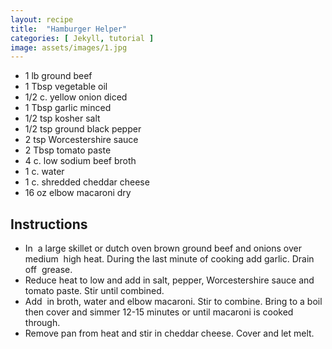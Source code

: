 ```yaml
---
layout: recipe
title:  "Hamburger Helper"
categories: [ Jekyll, tutorial ]
image: assets/images/1.jpg
---
```


- 1 lb ground beef
- 1 Tbsp vegetable oil
- 1/2 c. yellow onion diced
- 1 Tbsp garlic minced
- 1/2 tsp kosher salt
- 1/2 tsp ground black pepper
- 2 tsp Worcestershire sauce
- 2 Tbsp tomato paste
- 4 c. low sodium beef broth
- 1 c. water
- 1 c. shredded cheddar cheese
- 16 oz elbow macaroni dry

## Instructions 

- In  a large skillet or dutch oven brown ground beef and onions over medium  high heat. During the last minute of cooking add garlic. Drain off  grease.
- Reduce heat to low and add in salt, pepper, Worcestershire sauce and tomato paste. Stir until combined.
- Add  in broth, water and elbow macaroni. Stir to combine. Bring to a boil  then cover and simmer 12\-15 minutes or until macaroni is cooked through.
- Remove pan from heat and stir in cheddar cheese. Cover and let melt.

